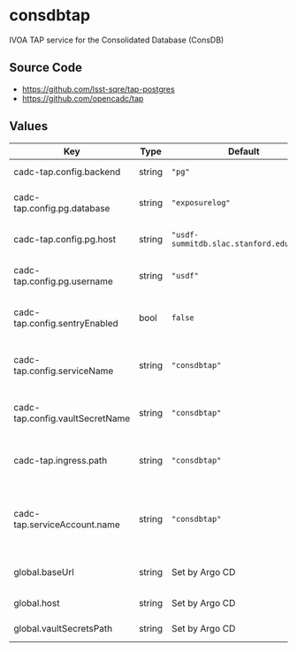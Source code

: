 # consdbtap

IVOA TAP service for the Consolidated Database (ConsDB)

## Source Code

* <https://github.com/lsst-sqre/tap-postgres>
* <https://github.com/opencadc/tap>

## Values

| Key | Type | Default | Description |
|-----|------|---------|-------------|
| cadc-tap.config.backend | string | `"pg"` | What type of backend? |
| cadc-tap.config.pg.database | string | `"exposurelog"` | Postgres database to connect to |
| cadc-tap.config.pg.host | string | `"usdf-summitdb.slac.stanford.edu:5432"` | Postgres hostname:port to connect to |
| cadc-tap.config.pg.username | string | `"usdf"` | Postgres username to use to connect |
| cadc-tap.config.sentryEnabled | bool | `false` | Whether Sentry is enabled in this environment |
| cadc-tap.config.serviceName | string | `"consdbtap"` | Name of the service from Gafaelfawr's perspective |
| cadc-tap.config.vaultSecretName | string | `"consdbtap"` | Vault secret name: the final key in the vault path |
| cadc-tap.ingress.path | string | `"consdbtap"` | Ingress path that should be routed to this service |
| cadc-tap.serviceAccount.name | string | `"consdbtap"` | Name of the Kubernetes `ServiceAccount`, used for CloudSQL access |
| global.baseUrl | string | Set by Argo CD | Base URL for the environment |
| global.host | string | Set by Argo CD | Host name for ingress |
| global.vaultSecretsPath | string | Set by Argo CD | Base path for Vault secrets |
